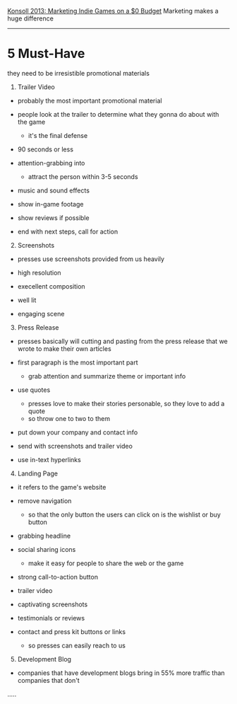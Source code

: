 [Konsoll 2013: Marketing Indie Games on a $0 Budget](https://www.youtube.com/watch?v=SkEQtMP2CuA&t=4s)
Marketing makes a huge difference
___

# 5 Must-Have
they need to be irresistible promotional materials


1. Trailer Video
* probably the most important promotional material
* people look at the trailer to determine what they gonna do about with the game
	* it's the final defense

* 90 seconds or less
* attention-grabbing into
	* attract the person within 3-5 seconds
* music and sound effects
* show in-game footage
* show reviews if possible
* end with next steps, call for action


2. Screenshots
* presses use screenshots provided from us heavily

* high resolution
* execellent composition
* well lit
* engaging scene


3. Press Release
* presses basically will cutting and pasting from the press release that we wrote to make their own articles

* first paragraph is the most important part
	* grab attention and summarize theme or important info
* use quotes
	* presses love to make their stories personable, so they love to add a quote
	* so throw one to two to them
* put down your company and contact info
* send with screenshots and trailer video
* use in-text hyperlinks


4. Landing Page
* it refers to the game's website

* remove navigation
	* so that the only button the users can click on is the wishlist or buy button
* grabbing headline
* social sharing icons
	* make it easy for people to share the web or the game
* strong call-to-action button
* trailer video
* captivating screenshots
* testimonials or reviews
* contact and press kit buttons or links
	* so presses can easily reach to us


5. Development Blog
* companies that have development blogs bring in 55% more traffic than companies that don't

.....
